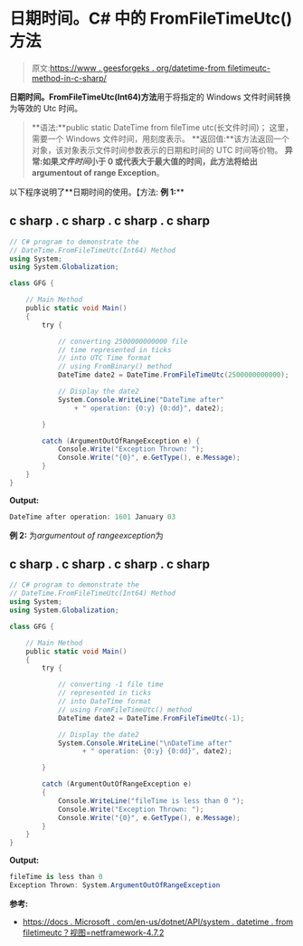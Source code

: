 # 日期时间。C# 中的 FromFileTimeUtc()方法

> 原文:[https://www . geesforgeks . org/datetime-from filetimeutc-method-in-c-sharp/](https://www.geeksforgeeks.org/datetime-fromfiletimeutc-method-in-c-sharp/)

**日期时间。FromFileTimeUtc(Int64)方法**用于将指定的 Windows 文件时间转换为等效的 Utc 时间。

> **语法:**public static DateTime from fileTime utc(长文件时间)；
> 这里，需要一个 Windows 文件时间，用刻度表示。
> **返回值:**该方法返回一个对象，该对象表示文件时间参数表示的日期和时间的 UTC 时间等价物。
> **异常:**如果*文件时间*小于 0 或代表大于最大值的时间，此方法将给出**argumentout of range Exception**。

以下程序说明了**日期时间的使用。【方法:
**例 1:**** 

## c sharp . c sharp . c sharp . c sharp

```cs
// C# program to demonstrate the
// DateTime.FromFileTimeUtc(Int64) Method
using System;
using System.Globalization;

class GFG {

    // Main Method
    public static void Main()
    {
        try {

            // converting 2500000000000 file
            // time represented in ticks
            // into UTC Time format
            // using FromBinary() method
            DateTime date2 = DateTime.FromFileTimeUtc(2500000000000);

            // Display the date2
            System.Console.WriteLine("DateTime after"
                + " operation: {0:y} {0:dd}", date2);

        }

        catch (ArgumentOutOfRangeException e) {
            Console.Write("Exception Thrown: ");
            Console.Write("{0}", e.GetType(), e.Message);
        }
    }
}
```

**Output:** 

```cs
DateTime after operation: 1601 January 03
```

**例 2:** 为*argumentout of rangeexception*为

## c sharp . c sharp . c sharp . c sharp

```cs
// C# program to demonstrate the
// DateTime.FromFileTimeUtc(Int64) Method
using System;
using System.Globalization;

class GFG {

    // Main Method
    public static void Main()
    {
        try {

            // converting -1 file time
            // represented in ticks
            // into DateTime format
            // using FromFileTimeUtc() method
            DateTime date2 = DateTime.FromFileTimeUtc(-1);

            // Display the date2
            System.Console.WriteLine("\nDateTime after"
                  + " operation: {0:y} {0:dd}", date2);

        }

        catch (ArgumentOutOfRangeException e)
        {
            Console.WriteLine("fileTime is less than 0 ");
            Console.Write("Exception Thrown: ");
            Console.Write("{0}", e.GetType(), e.Message);
        }
    }
}
```

**Output:** 

```cs
fileTime is less than 0 
Exception Thrown: System.ArgumentOutOfRangeException
```

**参考:**

*   [https://docs . Microsoft . com/en-us/dotnet/API/system . datetime . from filetimeutc？视图=netframework-4.7.2](https://docs.microsoft.com/en-us/dotnet/api/system.datetime.fromfiletimeutc?view=netframework-4.7.2)